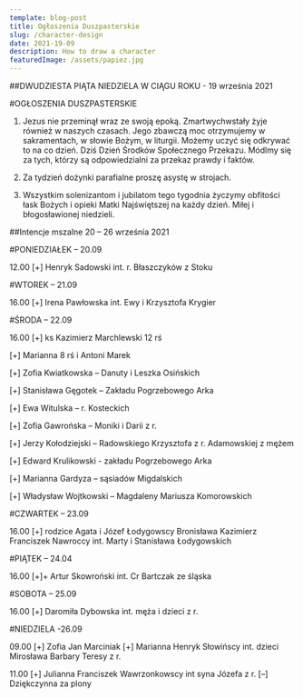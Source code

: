 ```yaml
---
template: blog-post
title: Ogłoszenia Duszpasterskie
slug: /character-design
date: 2021-19-09
description: How to draw a character
featuredImage: /assets/papiez.jpg
---
```

 


##DWUDZIESTA PIĄTA NIEDZIELA W CIĄGU ROKU  - 19 września 2021                  

#OGŁOSZENIA DUSZPASTERSKIE

1. Jezus nie przeminął wraz ze swoją epoką. Zmartwychwstały żyje również w naszych czasach. Jego zbawczą moc otrzymujemy w sakramentach, w słowie Bożym, w liturgii. Możemy uczyć się odkrywać to na co dzień. Dziś Dzień Środków Społecznego Przekazu. Módlmy się za tych, którzy są odpowiedzialni za przekaz prawdy i faktów.

2. Za tydzień dożynki parafialne proszę asystę w strojach.

3. Wszystkim solenizantom i jubilatom tego tygodnia życzymy obfitości łask Bożych i opieki Matki Najświętszej na każdy dzień. Miłej i błogosławionej niedzieli.

##Intencje mszalne   20 – 26  września 2021

#PONIEDZIAŁEK – 20.09

12.00 [+] Henryk Sadowski  int. r. Błaszczyków z Stoku

#WTOREK – 21.09

16.00 [+] Irena Pawłowska int. Ewy i  Krzysztofa Krygier

#ŚRODA – 22.09

16.00 [+] ks Kazimierz Marchlewski 12 rś

[+] Marianna 8 rś i Antoni Marek 

[+] Zofia Kwiatkowska – Danuty i Leszka Osińskich 

[+] Stanisława Gęgotek – Zakładu Pogrzebowego Arka

[+] Ewa Witulska – r. Kosteckich 

[+] Zofia Gawrońska – Moniki  i Darii z r.

[+] Jerzy Kołodziejski – Radowskiego Krzysztofa z r. Adamowskiej z mężem

[+] Edward Krulikowski - zakładu Pogrzebowego Arka

[+] Marianna Gardyza – sąsiadów Migdalskich

[+] Władysław Wojtkowski – Magdaleny Mariusza Komorowskich


#CZWARTEK – 23.09

16.00 [+] rodzice Agata i Józef Łodygowscy Bronisława  Kazimierz 
Franciszek Nawroccy int. Marty i  Stanisława Łodygowskich

#PIĄTEK – 24.04

16.00 [+]+ Artur Skowroński int. Cr Bartczak ze śląska

#SOBOTA – 25.09

16.00 [+] Daromiła Dybowska int. męża i dzieci z r.

#NIEDZIELA -26.09

09.00 [+] Zofia Jan Marciniak
[+] Marianna Henryk Słowińscy int.  dzieci Mirosława Barbary Teresy z r.

11.00 [+] Julianna Franciszek Wawrzonkowscy int syna Józefa z r.
[–] Dziękczynna za plony